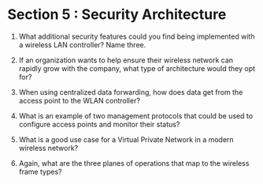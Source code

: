 # Section 5 : Security Architecture


1. What additional security features could you find being implemented with a
   wireless LAN controller? Name three.

2. If an organization wants to help ensure their wireless network can rapidly
   grow with the company, what type of architecture would they opt for?

3. When using centralized data forwarding, how does data get from the access
   point to the WLAN controller?

4. What is an example of two management protocols that could be used to
   configure access points and monitor their status?

5. What is a good use case for a Virtual Private Network in a modern wireless
   network?

6. Again, what are the three planes of operations that map to the wireless
   frame types?
